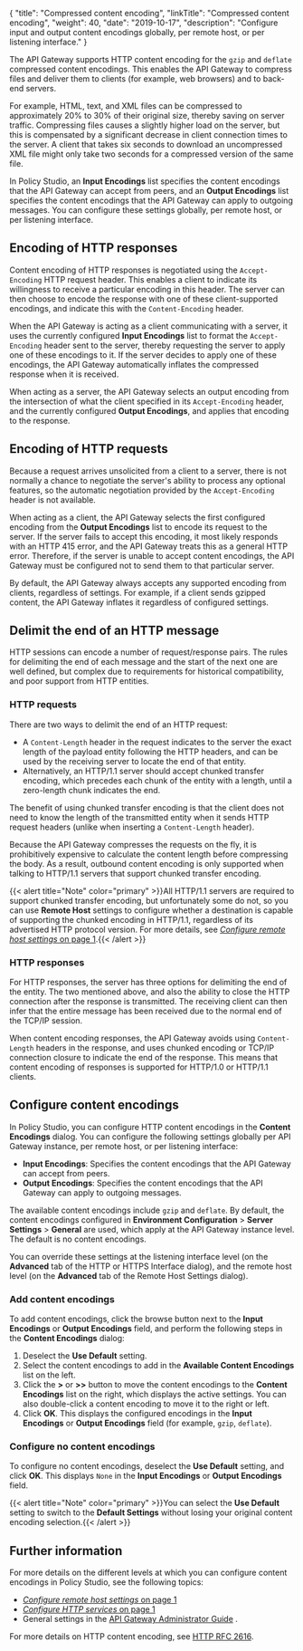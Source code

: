 {
"title": "Compressed content encoding",
"linkTitle": "Compressed content encoding",
"weight": 40,
"date": "2019-10-17",
"description": "Configure input and output content encodings globally, per remote host, or per listening interface."
}

The API Gateway supports HTTP content encoding for the `gzip`
and `deflate`
compressed content encodings. This enables the API Gateway to compress files and deliver them to clients (for example, web browsers) and to back-end servers.

For example, HTML, text, and XML files can be compressed to approximately 20% to 30% of their original size, thereby saving on server traffic. Compressing files causes a slightly higher load on the server, but this is compensated by a significant decrease in client connection times to the server. A client that takes six seconds to download an uncompressed XML file might only take two seconds for a compressed version of the same file.

In Policy Studio, an **Input Encodings**
list specifies the content encodings that the API Gateway can accept from peers, and an **Output Encodings**
list specifies the content encodings that the API Gateway can apply to outgoing messages. You can configure these settings globally, per remote host, or per listening interface.

## Encoding of HTTP responses

Content encoding of HTTP responses is negotiated using the `Accept-Encoding`
HTTP request header. This enables a client to indicate its willingness to receive a particular encoding in this header. The server can then choose to encode the response with one of these client-supported encodings, and indicate this with the `Content-Encoding`
header.

When the API Gateway is acting as a client communicating with a server, it uses the currently configured **Input Encodings**
list to format the `Accept-Encoding`
header sent to the server, thereby requesting the server to apply one of these encodings to it. If the server decides to apply one of these encodings, the API Gateway automatically inflates the compressed response when it is received.

When acting as a server, the API Gateway selects an output encoding from the intersection of what the client specified in its `Accept-Encoding`
header, and the currently configured **Output Encodings**, and applies that encoding to the response.

## Encoding of HTTP requests

Because a request arrives unsolicited from a client to a server, there is not normally a chance to negotiate the server's ability to process any optional features, so the automatic negotiation provided by the `Accept-Encoding`
header is not available.

When acting as a client, the API Gateway selects the first configured encoding from the **Output Encodings**
list to encode its request to the server. If the server fails to accept this encoding, it most likely responds with an HTTP 415 error, and the API Gateway treats this as a general HTTP error. Therefore, if the server is unable to accept content encodings, the API Gateway must be configured not to send them to that particular server.

By default, the API Gateway always accepts any supported encoding from clients, regardless of settings. For example, if a client sends gzipped content, the API Gateway inflates it regardless of configured settings.

## Delimit the end of an HTTP message

HTTP sessions can encode a number of request/response pairs. The rules for delimiting the end of each message and the start of the next one are well defined, but complex due to requirements for historical compatibility, and poor support from HTTP entities.

### HTTP requests

There are two ways to delimit the end of an HTTP request:

* A `Content-Length`
    header in the request indicates to the server the exact length of the payload entity following the HTTP headers, and can be used by the receiving server to locate the end of that entity.
* Alternatively, an HTTP/1.1 server should accept chunked transfer encoding, which precedes each chunk of the entity with a length, until a zero-length chunk indicates the end.

The benefit of using chunked transfer encoding is that the client does not need to know the length of the transmitted entity when it sends HTTP request headers (unlike when inserting a `Content-Length`
header).

Because the API Gateway compresses the requests on the fly, it is prohibitively expensive to calculate the content length before compressing the body. As a result, outbound content encoding is only supported when talking to HTTP/1.1 servers that support chunked transfer encoding.

{{< alert title="Note" color="primary" >}}All HTTP/1.1 servers are required to support chunked transfer encoding, but unfortunately some do not, so you can use **Remote Host**
settings to configure whether a destination is capable of supporting the chunked encoding in HTTP/1.1, regardless of its advertised HTTP protocol version. For more details, see [*Configure remote host settings* on page 1](general_remote_hosts.htm).{{< /alert >}}

### HTTP responses

For HTTP responses, the server has three options for delimiting the end of the entity. The two mentioned above, and also the ability to close the HTTP connection after the response is transmitted. The receiving client can then infer that the entire message has been received due to the normal end of the TCP/IP session.

When content encoding responses, the API Gateway avoids using `Content-Length`
headers in the response, and uses chunked encoding or TCP/IP connection closure to indicate the end of the response. This means that content encoding of responses is supported for HTTP/1.0 or HTTP/1.1 clients.

## Configure content encodings

In Policy Studio, you can configure HTTP content encodings in the **Content Encodings**
dialog. You can configure the following settings globally per API Gateway instance, per remote host, or per listening interface:

* **Input Encodings**: Specifies the content encodings that the API Gateway can accept from peers.
* **Output Encodings**: Specifies the content encodings that the API Gateway can apply to outgoing messages.

The available content encodings include `gzip`
and `deflate`. By default, the content encodings configured in **Environment Configuration** > **Server Settings** > **General**
are used, which apply at the API Gateway instance level. The default is no content encodings.

You can override these settings at the listening interface level (on the **Advanced** tab of the HTTP or HTTPS Interface dialog), and the remote host level (on the **Advanced** tab of the Remote Host Settings dialog).

### Add content encodings

To add content encodings, click the browse button next to the **Input Encodings**
or **Output Encodings**
field, and perform the following steps in the **Content Encodings**
dialog:

1. Deselect the **Use Default**
    setting.
2. Select the content encodings to add in the **Available Content Encodings**
    list on the left.
3. Click the **>**
    or **>>**
    button to move the content encodings to the **Content Encodings**
    list on the right, which displays the active settings. You can also double-click a content encoding to move it to the right or left.
4. Click **OK**. This displays the configured encodings in the **Input Encodings**
    or **Output Encodings**
    field (for example, `gzip`, `deflate`).

### Configure no content encodings

To configure no content encodings, deselect the **Use Default**
setting, and click **OK**. This displays `None`
in the **Input Encodings**
or **Output Encodings**
field.

{{< alert title="Note" color="primary" >}}You can select the **Use Default**
setting to switch to the **Default Settings**
without losing your original content encoding selection.{{< /alert >}}

## Further information

For more details on the different levels at which you can configure content encodings in Policy Studio, see the following topics:

* [*Configure remote host settings* on page 1](general_remote_hosts.htm)
* [*Configure HTTP services* on page 1](general_services.htm)
* General settings in the
    [API Gateway Administrator Guide](/bundle/APIGateway_77_AdministratorGuide_allOS_en_HTML5/)
    .

For more details on HTTP content encoding, see [HTTP RFC 2616](http://www.w3.org/Protocols/rfc2616/rfc2616.html).
